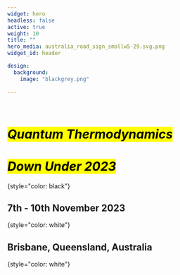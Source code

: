 ```yaml
---
widget: hero
headless: false
active: true
weight: 10
title: ""
hero_media: australia_road_sign_smallw5-29.svg.png
widget_id: header

design:
  background:
    image: "blackgrey.png"
    
---
```


<br>

# <mark>*Quantum Thermodynamics</mark>*

# <mark>*Down Under 2023*</mark>
{style="color: black"}
<br>

## 7th - 10th November 2023
{style="color: white"}
## Brisbane, Queensland, Australia
{style="color: white"}
